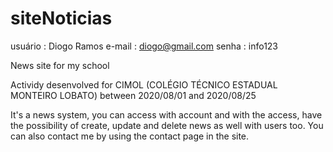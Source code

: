 # siteNoticias

usuário : Diogo Ramos 
e-mail  : diogo@gmail.com
senha   : info123

News site for my school

Actividy desenvolved for CIMOL (COLÉGIO TÉCNICO ESTADUAL MONTEIRO LOBATO) between 2020/08/01 and 2020/08/25

It's a news system, you can access with account and with the access, have the possibility of create, update and delete news as well with users too. You can also contact me by using the contact page in the site.  
